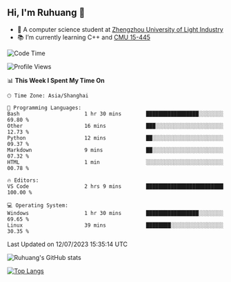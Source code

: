 ## Hi, I'm Ruhuang 👋

- :school: A computer science student at [Zhengzhou University of Light Industry](http://www.zzuli.edu.cn/)
- :books: I’m currently learning C++ and [CMU 15-445](https://15445.courses.cs.cmu.edu/fall2022/)

<!--START_SECTION:waka-->
![Code Time](http://img.shields.io/badge/Code%20Time-47%20hrs%208%20mins-blue)

![Profile Views](http://img.shields.io/badge/Profile%20Views-0-blue)

📊 **This Week I Spent My Time On** 

```text
🕑︎ Time Zone: Asia/Shanghai

💬 Programming Languages: 
Bash                     1 hr 30 mins        █████████████████░░░░░░░░   69.80 % 
Other                    16 mins             ███░░░░░░░░░░░░░░░░░░░░░░   12.73 % 
Python                   12 mins             ██░░░░░░░░░░░░░░░░░░░░░░░   09.37 % 
Markdown                 9 mins              ██░░░░░░░░░░░░░░░░░░░░░░░   07.32 % 
HTML                     1 min               ░░░░░░░░░░░░░░░░░░░░░░░░░   00.78 % 

🔥 Editors: 
VS Code                  2 hrs 9 mins        █████████████████████████   100.00 % 

💻 Operating System: 
Windows                  1 hr 30 mins        █████████████████░░░░░░░░   69.65 % 
Linux                    39 mins             ████████░░░░░░░░░░░░░░░░░   30.35 % 
```


 Last Updated on 12/07/2023 15:35:14 UTC
<!--END_SECTION:waka-->

![Ruhuang's GitHub stats](https://github-readme-stats.vercel.app/api?username=ruhuang2001&count_private=true&hide_title=true&show_icons=true&theme=vue)

[![Top Langs](https://github-readme-stats.vercel.app/api/top-langs/?username=ruhuang2001&layout=compact)](https://github.com/anuraghazra/github-readme-stats)

